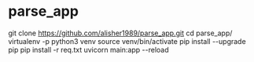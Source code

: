 # parse_app

git clone https://github.com/alisher1989/parse_app.git
cd parse_app/
virtualenv -p python3 venv
source venv/bin/activate
pip install --upgrade pip
pip install -r req.txt
uvicorn main:app --reload
